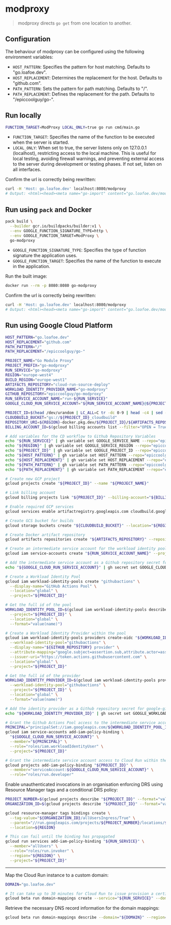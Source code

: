 # modproxy

> modproxy directs `go get` from one location to another.

## Configuration

The behaviour of modproxy can be configured using the following environment variables:

- `HOST_PATTERN`: Specifies the pattern for host matching. Defaults to "go.loafoe.dev".
- `HOST_REPLACEMENT`: Determines the replacement for the host. Defaults to "github.com".
- `PATH_PATTERN`: Sets the pattern for path matching. Defaults to "/".
- `PATH_REPLACEMENT`: Defines the replacement for the path. Defaults to "/epiccoolguy/go-".

## Run locally

```sh
FUNCTION_TARGET=ModProxy LOCAL_ONLY=true go run cmd/main.go
```

- `FUNCTION_TARGET`: Specifies the name of the function to be executed when the server is started.
- `LOCAL_ONLY`: When set to true, the server listens only on 127.0.0.1 (localhost), restricting access to the local machine. This is useful for local testing, avoiding firewall warnings, and preventing external access to the server during development or testing phases. If not set, listen on all interfaces.

Confirm the url is correctly being rewritten:

```sh
curl -H 'Host: go.loafoe.dev' localhost:8080/modproxy
# Output: <html><head><meta name="go-import" content="go.loafoe.dev/modproxy git https://github.com/epiccoolguy/go-modproxy"></head><body></body></html>
```

## Run using `pack` and Docker

```sh
pack build \
  --builder gcr.io/buildpacks/builder:v1 \
  --env GOOGLE_FUNCTION_SIGNATURE_TYPE=http \
  --env GOOGLE_FUNCTION_TARGET=ModProxy \
  go-modproxy
```

- `GOOGLE_FUNCTION_SIGNATURE_TYPE`: Specifies the type of function signature the application uses.
- `GOOGLE_FUNCTION_TARGET`: Specifies the name of the function to execute in the application.

Run the built image:

```sh
docker run --rm -p 8080:8080 go-modproxy
```

Confirm the url is correctly being rewritten:

```sh
curl -H 'Host: go.loafoe.dev' localhost:8080/modproxy
# Output: <html><head><meta name="go-import" content="go.loafoe.dev/modproxy git https://github.com/epiccoolguy/go-modproxy"></head><body></body></html>
```

## Run using Google Cloud Platform

```sh
HOST_PATTERN="go.loafoe.dev"
HOST_REPLACEMENT="github.com"
PATH_PATTERN="/"
PATH_REPLACEMENT="/epiccoolguy/go-"

PROJECT_NAME="Go Module Proxy"
PROJECT_PREFIX="go-modproxy"
RUN_SERVICE="go-modproxy"
REGION="europe-west4"
BUILD_REGION="europe-west1"
ARTIFACTS_REPOSITORY="cloud-run-source-deploy"
WORKLOAD_IDENTITY_PROVIDER_NAME="go-modproxy"
GITHUB_REPOSITORY="epiccoolguy/go-modproxy"
RUN_SERVICE_ACCOUNT_NAME="run-${RUN_SERVICE}"
GOOGLE_CLOUD_RUN_SERVICE_ACCOUNT="${RUN_SERVICE_ACCOUNT_NAME}@${PROJECT_ID}.iam.gserviceaccount.com"

PROJECT_ID=$(head /dev/urandom | LC_ALL=C tr -dc 0-9 | head -c4 | sed -e "s/^/${PROJECT_PREFIX}-/" | cut -c 1-30)
CLOUDBUILD_BUCKET="gs://${PROJECT_ID}_cloudbuild"
REPOSITORY_URI=${REGION}-docker.pkg.dev/${PROJECT_ID}/${ARTIFACTS_REPOSITORY}/${RUN_SERVICE}
BILLING_ACCOUNT_ID=$(gcloud billing accounts list --filter="OPEN = True" --format="value(ACCOUNT_ID)")

# Add variables for the CD workflow to Github Repository Variables
echo "${RUN_SERVICE}" | gh variable set GOOGLE_SERVICE_NAME --repo="epiccoolguy/go-modproxy"
echo "${REGION}" | gh variable set GOOGLE_SERVICE_REGION --repo="epiccoolguy/go-modproxy"
echo "${PROJECT_ID}" | gh variable set GOOGLE_PROJECT_ID --repo="epiccoolguy/go-modproxy"
echo "${HOST_PATTERN}" | gh variable set HOST_PATTERN --repo="epiccoolguy/go-modproxy"
echo "${HOST_REPLACEMENT}" | gh variable set HOST_REPLACEMENT --repo="epiccoolguy/go-modproxy"
echo "${PATH_PATTERN}" | gh variable set PATH_PATTERN --repo="epiccoolguy/go-modproxy"
echo "${PATH_REPLACEMENT}" | gh variable set PATH_REPLACEMENT --repo="epiccoolguy/go-modproxy"

# Create new GCP project
gcloud projects create "${PROJECT_ID}" --name "${PROJECT_NAME}"

# Link billing account
gcloud billing projects link "${PROJECT_ID}" --billing-account="${BILLING_ACCOUNT_ID}"

# Enable required GCP services
gcloud services enable artifactregistry.googleapis.com cloudbuild.googleapis.com run.googleapis.com iamcredentials.googleapis.com --project="${PROJECT_ID}"

# Create GCS bucket for builds
gcloud storage buckets create "${CLOUDBUILD_BUCKET}" --location="${REGION}" --project="${PROJECT_ID}"

# Create Docker artifact repository
gcloud artifacts repositories create "${ARTIFACTS_REPOSITORY}" --repository-format=docker --location="${REGION}" --project="${PROJECT_ID}"

# Create an intermediate service account for the workload identity pool to impersonate.
gcloud iam service-accounts create "${RUN_SERVICE_ACCOUNT_NAME}" --project "${PROJECT_ID}"

# Add the intermediate service account as a Github repository secret for google-github-actions/auth@v2:
echo "${GOOGLE_CLOUD_RUN_SERVICE_ACCOUNT}" | gh secret set GOOGLE_CLOUD_RUN_SERVICE_ACCOUNT --repo="epiccoolguy/go-modproxy"

# Create a Workload Identity Pool
gcloud iam workload-identity-pools create "githubactions" \
  --display-name="GitHub Actions Pool" \
  --location="global" \
  --project="${PROJECT_ID}"

# Get the full id of the pool
WORKLOAD_IDENTITY_POOL_ID=$(gcloud iam workload-identity-pools describe "githubactions" \
  --project="${PROJECT_ID}" \
  --location="global" \
  --format="value(name)")

# Create a Workload Identity Provider within the pool
gcloud iam workload-identity-pools providers create-oidc "${WORKLOAD_IDENTITY_PROVIDER_NAME}" \
  --workload-identity-pool="githubactions" \
  --display-name="${GITHUB_REPOSITORY} provider" \
  --attribute-mapping="google.subject=assertion.sub,attribute.actor=assertion.actor,attribute.repository=assertion.repository" \
  --issuer-uri="https://token.actions.githubusercontent.com" \
  --location="global" \
  --project="${PROJECT_ID}"

# Get the full id of the provider
WORKLOAD_IDENTITY_PROVIDER_ID=$(gcloud iam workload-identity-pools providers describe "${WORKLOAD_IDENTITY_PROVIDER_NAME}" \
  --workload-identity-pool="githubactions" \
  --project="${PROJECT_ID}" \
  --location="global" \
  --format="value(name)")

# Add the identity provider as a Github repository secret for google-github-actions/auth@v2
echo "${WORKLOAD_IDENTITY_PROVIDER_ID}" | gh secret set GOOGLE_WORKLOAD_IDENTITY_PROVIDER_ID --repo="epiccoolguy/go-modproxy"

# Grant the Github Actions Pool access to the intermediate service account in a specific repository
PRINCIPAL="principalSet://iam.googleapis.com/${WORKLOAD_IDENTITY_POOL_ID}/attribute.repository/${GITHUB_REPOSITORY}"
gcloud iam service-accounts add-iam-policy-binding \
  "${GOOGLE_CLOUD_RUN_SERVICE_ACCOUNT}" \
  --member="${PRINCIPAL}" \
  --role="roles/iam.workloadIdentityUser" \
  --project="${PROJECT_ID}"

# Grant the intermediate service account access to Cloud Run within the project
gcloud projects add-iam-policy-binding "${PROJECT_ID}" \
  --member="serviceAccount:${GOOGLE_CLOUD_RUN_SERVICE_ACCOUNT}" \
  --role="roles/run.developer"
```

Enable unauthenticated invocations in an organisation enforcing DRS using Resource Manager tags and a conditional DRS policy:

```sh
PROJECT_NUMBER=$(gcloud projects describe "${PROJECT_ID}" --format="value(projectNumber)")
ORGANIZATION_ID=$(gcloud projects describe "${PROJECT_ID}" --format="value(parent.id)")

gcloud resource-manager tags bindings create \
  --tag-value="${ORGANIZATION_ID}/allUsersIngress/True" \
  --parent="//run.googleapis.com/projects/${PROJECT_NUMBER}/locations/${REGION}/services/${RUN_SERVICE}" \
  --location=${REGION}

# This can fail until the binding has propagated
gcloud run services add-iam-policy-binding "${RUN_SERVICE}" \
  --member="allUsers" \
  --role="roles/run.invoker" \
  --region="${REGION}" \
  --project="${PROJECT_ID}"
```

---

Map the Cloud Run instance to a custom domain:

```sh
DOMAIN="go.loafoe.dev"

# It can take up to 30 minutes for Cloud Run to issue provision a certificate and route
gcloud beta run domain-mappings create --service="${RUN_SERVICE}" --domain="${DOMAIN}" --region="${REGION}" --project="${PROJECT_ID}"
```

Retrieve the necessary DNS record information for the domain mappings:

```sh
gcloud beta run domain-mappings describe --domain="${DOMAIN}" --region="${REGION}" --project="${PROJECT_ID}"
```
